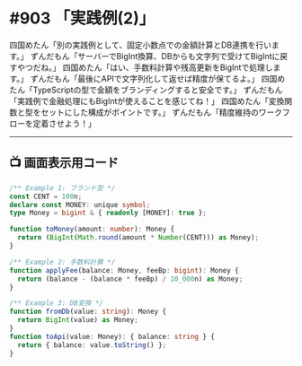 # #903 「実践例(2)」

四国めたん「別の実践例として、固定小数点での金額計算とDB連携を行います。」
ずんだもん「サーバーでBigInt換算、DBからも文字列で受けてBigIntに戻すやつだね。」
四国めたん「はい、手数料計算や残高更新をBigIntで処理します。」
ずんだもん「最後にAPIで文字列化して返せば精度が保てるよ。」
四国めたん「TypeScriptの型で金額をブランディングすると安全です。」
ずんだもん「実践例で金融処理にもBigIntが使えることを感じてね！」
四国めたん「変換関数と型をセットにした構成がポイントです。」
ずんだもん「精度維持のワークフローを定着させよう！」

---

## 📺 画面表示用コード

```typescript
/** Example 1: ブランド型 */
const CENT = 100n;
declare const MONEY: unique symbol;
type Money = bigint & { readonly [MONEY]: true };

function toMoney(amount: number): Money {
  return (BigInt(Math.round(amount * Number(CENT))) as Money);
}

/** Example 2: 手数料計算 */
function applyFee(balance: Money, feeBp: bigint): Money {
  return (balance - (balance * feeBp) / 10_000n) as Money;
}

/** Example 3: DB変換 */
function fromDb(value: string): Money {
  return BigInt(value) as Money;
}
function toApi(value: Money): { balance: string } {
  return { balance: value.toString() };
}
```

